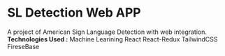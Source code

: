# SL Detection Web APP
 A project of American Sign Language Detection with web integration.
 **Technologies Used :**
   Machine Learining
   React 
   React-Redux
   TailwindCSS
   FireseBase
